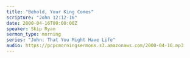 ```yaml
---
title: "Behold, Your King Comes"
scripture: "John 12:12-16"
date: 2000-04-16T00:00:00Z
speaker: Skip Ryan
sermon_type: morning
series: "John: That You Might Have Life"
audio: https://pcpcmorningsermons.s3.amazonaws.com/2000-04-16.mp3 
---
```



